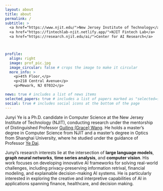 ```yaml
---
layout: about
title: about
permalink: /
subtitle: >
  <a href="https://www.njit.edu/">New Jersey Institute of Technology</a> | 
  <a href="https://fintechlab-njit.netlify.app/">NJIT Fintech Lab</a> | 
  <a href="https://research.njit.edu/ai/">Center for AI Research</a>



profile:
  align: right
  image: prof_pic.jpg
  image_circular: false # crops the image to make it circular
  more_info: >
    <p>4th Floor,</p>
    <p>218 Central Avenue</p>
    <p>Mewark, NJ 07032</p>

news: true # includes a list of news items
selected_papers: true # includes a list of papers marked as "selected={true}"
social: true # includes social icons at the bottom of the page
---
```



Junyi Ye is a Ph.D. candidate in Computer Science at the New Jersey Institute of Technology (NJIT), conducting research under the mentorship of Distinguished Professor [Guiling (Grace) Wang](https://web.njit.edu/~gwang/). He holds a master’s degree in Computer Science from NJIT and a master’s degree in Optics from Shanghai University, where he studied under the guidance of Professor [Ye Dai](https://physics.shu.edu.cn/info/1082/1337.htm).

Junyi’s research interests lie at the intersection of **large language models**, **graph neural networks**, **time series analysis**, and **computer vision**. His work focuses on developing innovative AI frameworks for solving real-world challenges, including privacy-preserving information retrival, financial modeling, and explainable decision-making AI systems. He is particularly interested in exploring the creative and interpretive capabilities of AI in applications spanning finance, healthcare, and decision making.
